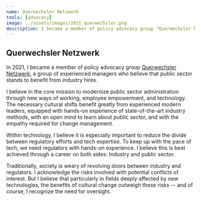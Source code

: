 ```yaml
---
name: Querwechsler Netzwerk
tools: [advocacy]
image: ../assets/images/2021_querwechsler.png
description: I became a member of policy advocacy group "Querwechsler Netzwerk", a group of experienced managers who believe that public sector stands to benefit from industry hires.
---
```


## Querwechsler Netzwerk
In 2021, I became a member of policy advocacy group [Querwechsler Netzwerk](https://querwechsler-netzwerk.de/), a group of experienced managers who believe that public sector stands to benefit from industry hires.

I believe in the core mission to modernize public sector administration through new ways of working, employee empowerment, and technology. The necessary cultural shifts benefit greatly from experienced modern leaders, equipped with hands-on experience of state-of-the-art industry methods, with an open mind to learn about public sector, and with the empathy required for change management.

Within technology, I believe it is especially important to reduce the divide between regulatory efforts and tech expertise. To keep up with the pace of tech, we need regulators with hands-on experience. I believe this is best achieved through a career on both sides: Industry and public sector.

Traditionally, society is weary of revolving doors between industry and regulators. I acknowledge the risks involved with potential conflicts of interest. But I believe that particularly in fields deeply affected by new technologies, the benefits of cultural change outweigh these risks -- and of course, I recognize the need for oversight.
